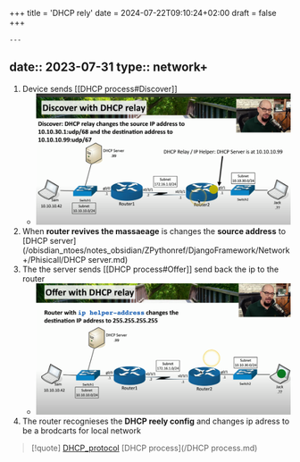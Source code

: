 +++
title = 'DHCP rely'
date = 2024-07-22T09:10:24+02:00
draft = false
+++

    ---
date:: 2023-07-31
type:: network+
---
1. Device sends [[DHCP process#Discover]]
	-  ![RelyDsicoverd_viual.png](/static/RelyDsicoverd_viual.png)
2. When **router revives the massaeage** is changes the **source address** to [DHCP server](/obisdian_ntoes/notes_obsidian/ZPythonref/DjangoFramework/Network+/Phisicall/DHCP server.md)  
3. The the server sends [[DHCP process#Offer]] send back the ip to the router 
	- ![DHCPRelyOffer_visual.png](/static/DHCPRelyOffer_visual.png)
4. The router recognieses the **DHCP reely config** and changes ip adress to be a brodcarts for local network   

>[!quote] [DHCP_protocol](/protocols/DHCP_protocol.md) [DHCP process](/DHCP process.md)